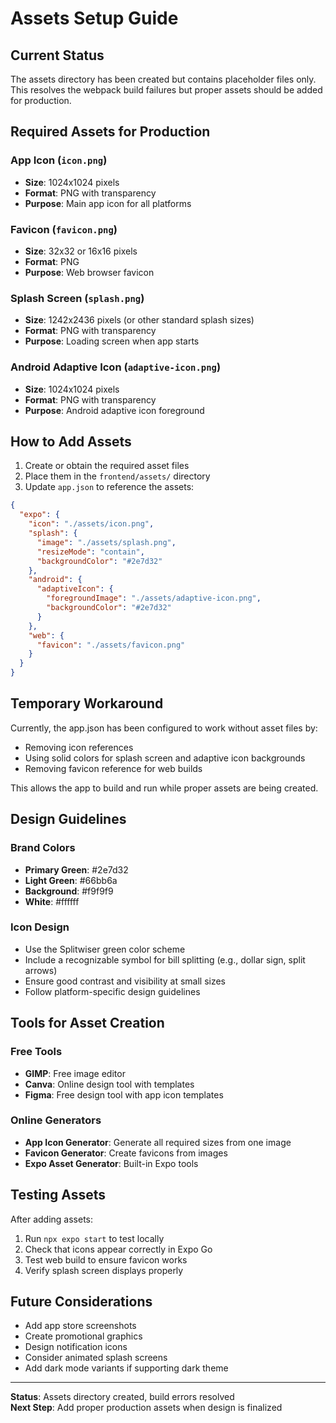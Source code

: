 # Assets Setup Guide

## Current Status
The assets directory has been created but contains placeholder files only. This resolves the webpack build failures but proper assets should be added for production.

## Required Assets for Production

### App Icon (`icon.png`)
- **Size**: 1024x1024 pixels
- **Format**: PNG with transparency
- **Purpose**: Main app icon for all platforms

### Favicon (`favicon.png`) 
- **Size**: 32x32 or 16x16 pixels
- **Format**: PNG
- **Purpose**: Web browser favicon

### Splash Screen (`splash.png`)
- **Size**: 1242x2436 pixels (or other standard splash sizes)
- **Format**: PNG with transparency
- **Purpose**: Loading screen when app starts

### Android Adaptive Icon (`adaptive-icon.png`)
- **Size**: 1024x1024 pixels  
- **Format**: PNG with transparency
- **Purpose**: Android adaptive icon foreground

## How to Add Assets

1. Create or obtain the required asset files
2. Place them in the `frontend/assets/` directory
3. Update `app.json` to reference the assets:

```json
{
  "expo": {
    "icon": "./assets/icon.png",
    "splash": {
      "image": "./assets/splash.png",
      "resizeMode": "contain",
      "backgroundColor": "#2e7d32"
    },
    "android": {
      "adaptiveIcon": {
        "foregroundImage": "./assets/adaptive-icon.png",
        "backgroundColor": "#2e7d32"
      }
    },
    "web": {
      "favicon": "./assets/favicon.png"
    }
  }
}
```

## Temporary Workaround

Currently, the app.json has been configured to work without asset files by:
- Removing icon references
- Using solid colors for splash screen and adaptive icon backgrounds  
- Removing favicon reference for web builds

This allows the app to build and run while proper assets are being created.

## Design Guidelines

### Brand Colors
- **Primary Green**: #2e7d32
- **Light Green**: #66bb6a  
- **Background**: #f9f9f9
- **White**: #ffffff

### Icon Design
- Use the Splitwiser green color scheme
- Include a recognizable symbol for bill splitting (e.g., dollar sign, split arrows)
- Ensure good contrast and visibility at small sizes
- Follow platform-specific design guidelines

## Tools for Asset Creation

### Free Tools
- **GIMP**: Free image editor
- **Canva**: Online design tool with templates
- **Figma**: Free design tool with app icon templates

### Online Generators
- **App Icon Generator**: Generate all required sizes from one image
- **Favicon Generator**: Create favicons from images
- **Expo Asset Generator**: Built-in Expo tools

## Testing Assets

After adding assets:
1. Run `npx expo start` to test locally
2. Check that icons appear correctly in Expo Go
3. Test web build to ensure favicon works
4. Verify splash screen displays properly

## Future Considerations

- Add app store screenshots
- Create promotional graphics
- Design notification icons
- Consider animated splash screens
- Add dark mode variants if supporting dark theme

---

**Status**: Assets directory created, build errors resolved  
**Next Step**: Add proper production assets when design is finalized
